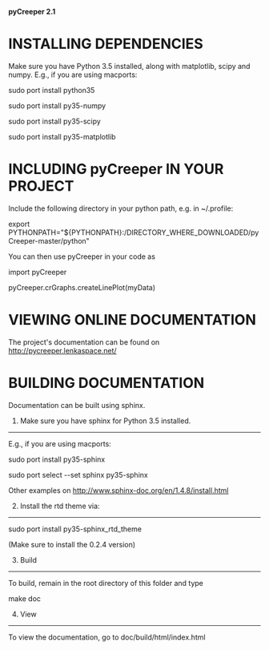 
**pyCreeper 2.1**


INSTALLING DEPENDENCIES
======================================


Make sure you have Python 3.5 installed, along with matplotlib, scipy and numpy. E.g., if you are using macports:


sudo port install python35

sudo port install py35-numpy

sudo port install py35-scipy

sudo port install py35-matplotlib


INCLUDING pyCreeper IN YOUR PROJECT
======================================

Include the following directory in your python path, e.g. in ~/.profile:

export PYTHONPATH="${PYTHONPATH}:/DIRECTORY_WHERE_DOWNLOADED/pyCreeper-master/python"


You can then use pyCreeper in your code as

import pyCreeper

pyCreeper.crGraphs.createLinePlot(myData)


VIEWING ONLINE DOCUMENTATION
======================================

The project's documentation can be found on
http://pycreeper.lenkaspace.net/




BUILDING DOCUMENTATION
======================================

Documentation can be built using sphinx.

1. Make sure you have sphinx for Python 3.5 installed.
------------------------------------------------------

E.g., if you are using macports:

sudo port install py35-sphinx

sudo port select --set sphinx py35-sphinx



Other examples on http://www.sphinx-doc.org/en/1.4.8/install.html


2. Install the rtd theme via:
------------------------------------------------------

sudo port install py35-sphinx_rtd_theme


(Make sure to install the 0.2.4 version)


3. Build
------------------------------------------------------

To build, remain in the root directory of this folder and type

make doc


4. View
------------------------------------------------------
To view the documentation, go to doc/build/html/index.html